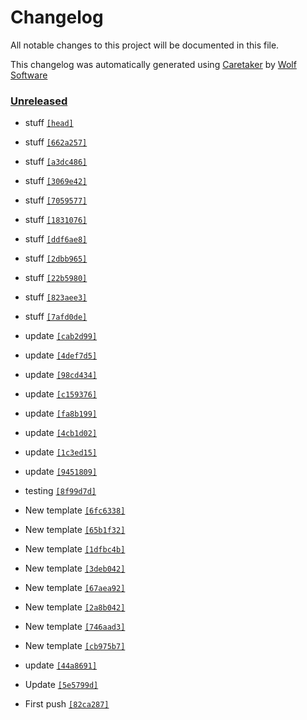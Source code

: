 # Changelog

All notable changes to this project will be documented in this file.


This changelog was automatically generated using [Caretaker](https://github.com/DevelopersToolbox/caretaker) by [Wolf Software](https://github.com/WolfSoftware)

### [Unreleased](https://github.com/GitToolbox/post-commit-test/commits/master)

- stuff [`[head]`](https://github.com/GitToolbox/post-commit-test/commit/)

- stuff [`[662a257]`](https://github.com/GitToolbox/post-commit-test/commit/662a2573cdf3bc771307e1c3be1020de9468ad4e)

- stuff [`[a3dc486]`](https://github.com/GitToolbox/post-commit-test/commit/a3dc486421da6171b3978a91d37d700f4d099531)

- stuff [`[3069e42]`](https://github.com/GitToolbox/post-commit-test/commit/3069e429bafb8731408d566c190a9bf606732826)

- stuff [`[7059577]`](https://github.com/GitToolbox/post-commit-test/commit/70595771654c8bec185a193a99ba345efd8fe7cd)

- stuff [`[1831076]`](https://github.com/GitToolbox/post-commit-test/commit/18310764101bdb3d309d02765dca87a233ebcd7e)

- stuff [`[ddf6ae8]`](https://github.com/GitToolbox/post-commit-test/commit/ddf6ae8e759e142e376ee26555a8232302eedee8)

- stuff [`[2dbb965]`](https://github.com/GitToolbox/post-commit-test/commit/2dbb965aa7e2c4fd7cf940a0e56d7c965f1a043f)

- stuff [`[22b5980]`](https://github.com/GitToolbox/post-commit-test/commit/22b5980dfb7f2c26dfb1514cb4d3126860e2b423)

- stuff [`[823aee3]`](https://github.com/GitToolbox/post-commit-test/commit/823aee3a4de8c3a1cc5dccf2ae49258309814101)

- stuff [`[7afd0de]`](https://github.com/GitToolbox/post-commit-test/commit/7afd0de8dfaf1b2e02c96a8a8c24f5dee6d0a857)

- update [`[cab2d99]`](https://github.com/GitToolbox/post-commit-test/commit/cab2d99c824d6afee28ae63d072f2eb57b94af49)

- update [`[4def7d5]`](https://github.com/GitToolbox/post-commit-test/commit/4def7d5dfdf86a8ec38a5fc038e1e7628ac5177a)

- update [`[98cd434]`](https://github.com/GitToolbox/post-commit-test/commit/98cd4345af9cadddc4b6087d791698e450ab506e)

- update [`[c159376]`](https://github.com/GitToolbox/post-commit-test/commit/c159376469bfb5cecdbc5caebfc543f234d41c4f)

- update [`[fa8b199]`](https://github.com/GitToolbox/post-commit-test/commit/fa8b199d8d9c58b1f89459f29d700d3cdbda5f52)

- update [`[4cb1d02]`](https://github.com/GitToolbox/post-commit-test/commit/4cb1d0216538fe60922e6857419547be5fd3c884)

- update [`[1c3ed15]`](https://github.com/GitToolbox/post-commit-test/commit/1c3ed152d26e17df95feff9e16d315c78b73816b)

- update [`[9451809]`](https://github.com/GitToolbox/post-commit-test/commit/94518098a2f41fc2663b88dd2ff5b8236d24a539)

- testing [`[8f99d7d]`](https://github.com/GitToolbox/post-commit-test/commit/8f99d7d060ad54432a30770dc0f7ce94785c9829)

- New template [`[6fc6338]`](https://github.com/GitToolbox/post-commit-test/commit/6fc633820612e7e1c1513aa94554c419e2a776d0)

- New template [`[65b1f32]`](https://github.com/GitToolbox/post-commit-test/commit/65b1f32e4654ad9b2cc0fc91381ec00927ec43a6)

- New template [`[1dfbc4b]`](https://github.com/GitToolbox/post-commit-test/commit/1dfbc4bb1b010eac99701869b189f129985e2554)

- New template [`[3deb042]`](https://github.com/GitToolbox/post-commit-test/commit/3deb042d9b5e7263c6dbdbf1362da0cf2d3344b8)

- New template [`[67aea92]`](https://github.com/GitToolbox/post-commit-test/commit/67aea921401beed19cad12d5d98555ded3dd7eba)

- New template [`[2a8b042]`](https://github.com/GitToolbox/post-commit-test/commit/2a8b042fcc0132406345df42dd5d3f853de92e6e)

- New template [`[746aad3]`](https://github.com/GitToolbox/post-commit-test/commit/746aad3bbf6f0421948cc66b0fb841166a7b5a35)

- New template [`[cb975b7]`](https://github.com/GitToolbox/post-commit-test/commit/cb975b79a894b1d86baf25895f7fd286b802fa71)

- update [`[44a8691]`](https://github.com/GitToolbox/post-commit-test/commit/44a869151d020d28c13a5eaf885c9a7894a43cc1)

- Update [`[5e5799d]`](https://github.com/GitToolbox/post-commit-test/commit/5e5799d1269261ef13531cd07a35db1934ded6b5)

- First push [`[82ca287]`](https://github.com/GitToolbox/post-commit-test/commit/82ca2873f28e08ac1eff70668c029a0f2788ee84)

